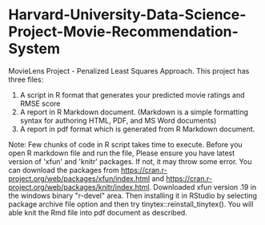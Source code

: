 # Harvard-University-Data-Science-Project-Movie-Recommendation-System
MovieLens Project - Penalized Least Squares Approach.
This project has three files:
1) A script in R format that generates your predicted movie ratings and RMSE score
2) A report in R Markdown document. (Markdown is a simple formatting syntax for authoring HTML, PDF, and MS Word documents)
3) A report in pdf format which is generated from R Markdown document.

Note:
Few chunks of code in R script takes time to execute. Before you open R markdown file and run the file, Please ensure you have latest version of 'xfun' and 'knitr' packages. If not, it may throw some error. You can download the packages from https://cran.r-project.org/web/packages/xfun/index.html and
https://cran.r-project.org/web/packages/knitr/index.html. Downloaded xfun version .19 in the windows binary "r-devel" area. Then installing it in RStudio by selecting package archive file option and then try tinytex::reinstall_tinytex(). You will able knit the Rmd file into pdf document as described.
